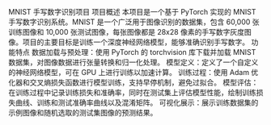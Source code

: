 MNIST 手写数字识别项目
项目概述
本项目是一个基于 PyTorch 实现的 MNIST 手写数字识别系统。MNIST 是一个广泛用于图像识别的数据集，包含 60,000 张训练图像和 10,000 张测试图像，每张图像都是 28x28 像素的手写数字灰度图像。项目的主要目标是训练一个深度神经网络模型，能够准确识别手写数字。
功能特点
数据加载与预处理：使用 PyTorch 的 torchvision 库下载并加载 MNIST 数据集，对图像数据进行张量转换和归一化处理。
模型定义：定义了一个自定义的神经网络模型，可在 GPU 上进行训练以加速计算。
训练过程：使用 Adam 优化器和交叉熵损失函数进行模型训练，支持早停机制，避免过拟合。
模型评估：在训练过程中记录训练损失和准确率，同时在测试集上评估模型性能，绘制训练损失曲线、训练和测试准确率曲线以及混淆矩阵。
可视化展示：展示训练数据集的示例图像和随机选取的测试集图像的预测结果。
